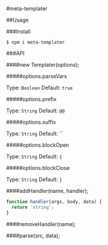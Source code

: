#meta-templater

##Usage

###Install

```
$ npm i meta-templater
```


###API

####new Templater(options);

#####options.parseVars

Type: `Boolean` Default: `true`

#####options.prefix

Type: `String` Default: `@@`

#####options.suffix

Type: `String` Default: ``

#####options.blockOpen

Type: `String` Default: `{`

#####options.blockClose

Type: `String` Default: `}`


####addHandler(name, handler);

```js
function handler(args, body, data) {
  return 'string';
}
```

####removeHandler(name);

####parse(src, data);
